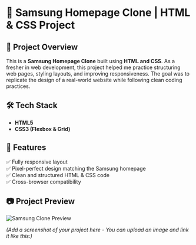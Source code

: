 # 🚀 Samsung Homepage Clone | HTML & CSS Project  

## 📌 Project Overview  
This is a **Samsung Homepage Clone** built using **HTML and CSS**. As a fresher in web development, this project helped me practice structuring web pages, styling layouts, and improving responsiveness. The goal was to replicate the design of a real-world website while following clean coding practices.

## 🛠 Tech Stack  
- **HTML5**  
- **CSS3 (Flexbox & Grid)**  

## 🎯 Features  
✅ Fully responsive layout  
✅ Pixel-perfect design matching the Samsung homepage  
✅ Clean and structured HTML & CSS code  
✅ Cross-browser compatibility  

## 📷 Project Preview  
![Samsung Clone Preview](https://github.com/user-attachments/assets/c3092add-98c2-4b67-91a7-91f08f2da111)

*(Add a screenshot of your project here - You can upload an image and link it like this:)*  
```md

